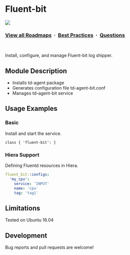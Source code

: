# Fluent-bit

![](https://i.imgur.com/waxVImv.png)
### [View all Roadmaps](https://github.com/nholuongut/all-roadmaps) &nbsp;&middot;&nbsp; [Best Practices](https://github.com/nholuongut/all-roadmaps/blob/main/public/best-practices/) &nbsp;&middot;&nbsp; [Questions](https://www.linkedin.com/in/nholuong/)
<br/>

Install, configure, and manage Fluent-bit log shipper.

## Module Description

 * Installs td-agent package
 * Generates configuration file td-agent-bit.conf
 * Manages td-agent-bit service

## Usage Examples

### Basic

Install and start the service.

```puppet
class { 'fluent-bit': }
```

### Hiera Support

Defining Fluentd resources in Hiera.

```yaml
fluent_bit::configs:
  'my_cpu':
    service: 'INPUT'
    name: 'cpu'
    tag: 'tag1'
```

## Limitations

Tested on Ubuntu 16.04


## Development

Bug reports and pull requests are welcome!
